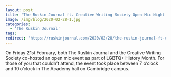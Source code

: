 ```yaml
---
layout: post
title: 'The Ruskin Journal ft. Creative Writing Society Open Mic Night'
image: /img/blog/2020-02-28-1.jpg
categories: 
  - 'The Ruskin Journal'
tags:
redirect: 'https://ruskinjournal.com/2020/02/28/the-ruskin-journal-ft-creative-writing-society-open-mic/'
---
```


On Friday 21st February, both The Ruskin Journal and the Creative Writing Society co-hosted an open mic event as part of LGBTQ+ History Month. For those of you that couldn’t attend, the event took place between 7 o’clock and 10 o’clock in The Academy hall on Cambridge campus.
